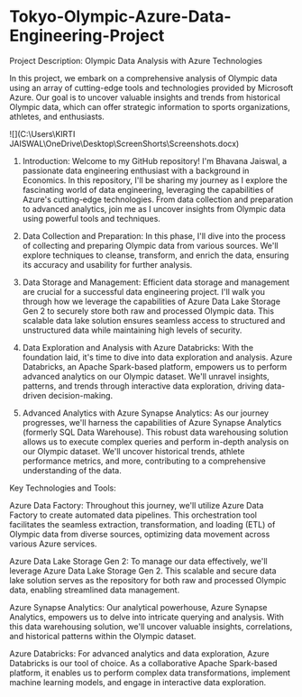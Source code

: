 # Tokyo-Olympic-Azure-Data-Engineering-Project

Project Description: Olympic Data Analysis with Azure Technologies

In this project, we embark on a comprehensive analysis of Olympic data using an array of cutting-edge tools and technologies provided by Microsoft Azure. Our goal is to uncover valuable insights and trends from historical Olympic data, which can offer strategic information to sports organizations, athletes, and enthusiasts.




![](C:\Users\KIRTI JAISWAL\OneDrive\Desktop\ScreenShorts\Screenshots.docx)












1. Introduction:
Welcome to my GitHub repository! I'm Bhavana Jaiswal, a passionate data engineering enthusiast with a background in Economics. In this repository, I'll be sharing my journey as I explore the fascinating world of data engineering, leveraging the capabilities of Azure's cutting-edge technologies. From data collection and preparation to advanced analytics, join me as I uncover insights from Olympic data using powerful tools and techniques.

2. Data Collection and Preparation:
In this phase, I'll dive into the process of collecting and preparing Olympic data from various sources. We'll explore techniques to cleanse, transform, and enrich the data, ensuring its accuracy and usability for further analysis.

3. Data Storage and Management:
Efficient data storage and management are crucial for a successful data engineering project. I'll walk you through how we leverage the capabilities of Azure Data Lake Storage Gen 2 to securely store both raw and processed Olympic data. This scalable data lake solution ensures seamless access to structured and unstructured data while maintaining high levels of security.

4. Data Exploration and Analysis with Azure Databricks:
With the foundation laid, it's time to dive into data exploration and analysis. Azure Databricks, an Apache Spark-based platform, empowers us to perform advanced analytics on our Olympic dataset. We'll unravel insights, patterns, and trends through interactive data exploration, driving data-driven decision-making.

5. Advanced Analytics with Azure Synapse Analytics:
As our journey progresses, we'll harness the capabilities of Azure Synapse Analytics (formerly SQL Data Warehouse). This robust data warehousing solution allows us to execute complex queries and perform in-depth analysis on our Olympic dataset. We'll uncover historical trends, athlete performance metrics, and more, contributing to a comprehensive understanding of the data.

Key Technologies and Tools:

Azure Data Factory: Throughout this journey, we'll utilize Azure Data Factory to create automated data pipelines. This orchestration tool facilitates the seamless extraction, transformation, and loading (ETL) of Olympic data from diverse sources, optimizing data movement across various Azure services.

Azure Data Lake Storage Gen 2: To manage our data effectively, we'll leverage Azure Data Lake Storage Gen 2. This scalable and secure data lake solution serves as the repository for both raw and processed Olympic data, enabling streamlined data management.

Azure Synapse Analytics: Our analytical powerhouse, Azure Synapse Analytics, empowers us to delve into intricate querying and analysis. With this data warehousing solution, we'll uncover valuable insights, correlations, and historical patterns within the Olympic dataset.

Azure Databricks: For advanced analytics and data exploration, Azure Databricks is our tool of choice. As a collaborative Apache Spark-based platform, it enables us to perform complex data transformations, implement machine learning models, and engage in interactive data exploration.









